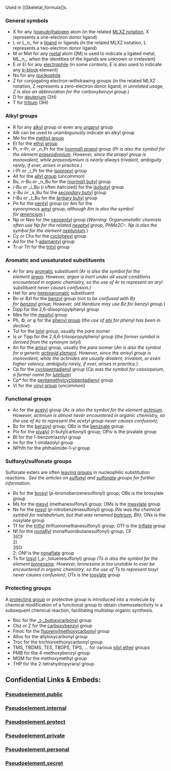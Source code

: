 
Used in [[Skeletal_formula]]s. 

### General symbols
- X for any ([pseudo](https://en.wikipedia.org/wiki/Pseudohalogen "Pseudohalogen"))[halogen](https://en.wikipedia.org/wiki/Halogen "Halogen") atom (in the related [MLXZ notation](https://en.wikipedia.org/wiki/Covalent_bond_classification_method "Covalent bond classification method"), X represents a one-electron donor ligand)
- L _or_ L_n_ for a [ligand](https://en.wikipedia.org/wiki/Ligand "Ligand") or ligands (in the related MLXZ notation, L represents a two-electron donor ligand)
- M _or_ Met for any [metal](https://en.wikipedia.org/wiki/Metal "Metal") atom ([M] is used to indicate a ligated metal, ML_n_, when the identities of the ligands are unknown or irrelevant)
- E _or_ El for any [electrophile](https://en.wikipedia.org/wiki/Electrophile "Electrophile") (in some contexts, E is also used to indicate any [p-block](https://en.wikipedia.org/wiki/P-block "P-block") element)
- Nu for any [nucleophile](https://en.wikipedia.org/wiki/Nucleophile "Nucleophile")
- Z for conjugating electron-withdrawing groups (in the related MLXZ notation, Z represents a zero-electron donor ligand; _in unrelated usage, Z is also an abbreviation for the carboxybenzyl group_.)
- D for [deuterium](https://en.wikipedia.org/wiki/Deuterium "Deuterium") (2H)
- T for [tritium](https://en.wikipedia.org/wiki/Tritium "Tritium") (3H)

### Alkyl groups
- R for any [alkyl](https://en.wikipedia.org/wiki/Alkyl "Alkyl") group or even any [organyl](https://en.wikipedia.org/wiki/Organyl "Organyl") group 
- Alk can be used to unambiguously indicate an alkyl group 
- Me for the [methyl group](https://en.wikipedia.org/wiki/Methyl_group "Methyl group")
- Et for the [ethyl group](https://en.wikipedia.org/wiki/Ethyl_group "Ethyl group")
- Pr, _n_-Pr, _or_ _n_Pr for the [(_normal_) propyl](https://en.wikipedia.org/wiki/Propyl "Propyl") group (_Pr is also the symbol for the element [praseodymium](https://en.wikipedia.org/wiki/Praseodymium "Praseodymium"). However, since the propyl group is monovalent, while praseodymium is nearly always trivalent, ambiguity rarely, if ever, arises in practice._)
- _i_-Pr _or_ _i_Pr for the [isopropyl](https://en.wikipedia.org/wiki/Isopropyl "Isopropyl") group
- All for the [allyl group](https://en.wikipedia.org/wiki/Allyl_group "Allyl group") (uncommon)
- Bu, _n_-Bu _or_ _n_Bu for the [(_normal_) butyl](https://en.wikipedia.org/wiki/N-butyl "N-butyl") group
- _i_-Bu _or_ _i_Bu (_i_ often italicized) for the [isobutyl](https://en.wikipedia.org/wiki/Isobutyl "Isobutyl") group
- _s_-Bu _or_ _s_Bu for the [_secondary_ butyl](https://en.wikipedia.org/wiki/Secondary_butyl "Secondary butyl") group
- _t_-Bu _or_ _t_Bu for the [_tertiary_ butyl](https://en.wikipedia.org/wiki/Tertiary_butyl "Tertiary butyl") group
- Pn for the [pentyl](https://en.wikipedia.org/wiki/Pentyl "Pentyl") group (_or_ Am for the synonymous [amyl](https://en.wikipedia.org/wiki/Pentyl "Pentyl") group, _although Am is also the symbol for [americium](https://en.wikipedia.org/wiki/Americium "Americium")._)
- Np _or_ Neo for the [neopentyl](https://en.wikipedia.org/wiki/Neopentyl "Neopentyl") group (_Warning: Organometallic chemists often use Np for the related [neophyl](https://en.wikipedia.org/wiki/Neophyl_chloride "Neophyl chloride") group, PhMe2C–. Np is also the symbol for the element [neptunium](https://en.wikipedia.org/wiki/Neptunium "Neptunium")._)
- Cy _or_ Chx for the [cyclohexyl](https://en.wikipedia.org/wiki/Cyclohexane "Cyclohexane") group
- Ad for the 1-[adamantyl](https://en.wikipedia.org/wiki/Adamantane "Adamantane") group
- Tr _or_ Trt for the [trityl](https://en.wikipedia.org/wiki/Trityl "Trityl") group

### Aromatic and unsaturated substituents
- Ar for any [aromatic](https://en.wikipedia.org/wiki/Aromaticity "Aromaticity") substituent _(Ar is also the symbol for the element [argon](https://en.wikipedia.org/wiki/Argon "Argon"). However, argon is inert under all usual conditions encountered in organic chemistry, so the use of Ar to represent an aryl substituent never causes confusion.)_
- Het for any [heteroaromatic](https://en.wikipedia.org/wiki/Heterocyclic_compound "Heterocyclic compound") substituent
- Bn _or_ Bzl for the [benzyl](https://en.wikipedia.org/wiki/Benzyl "Benzyl") group (_not to be confused with Bz for [benzoyl](https://en.wikipedia.org/wiki/Benzoyl "Benzoyl") group; However, old literature may use Bz for benzyl group._)
- Dipp for the 2,6-diisopropylphenyl group
- Mes for the [mesityl](https://en.wikipedia.org/wiki/Mesityl "Mesityl") group
- Ph, Φ, _or_ φ for the [phenyl group](https://en.wikipedia.org/wiki/Phenyl_group "Phenyl group") (_the use of [phi](https://en.wikipedia.org/wiki/Phi "Phi") for phenyl has been in decline_)
- Tol for the [tolyl](https://en.wikipedia.org/wiki/Toluene "Toluene") group, usually the _para_ isomer
- Is _or_ Tipp for the 2,4,6-triisopropylphenyl group (_the former symbol is derived from the synonym_ _isityl_)
- An for the [anisyl](https://en.wikipedia.org/wiki/Anisole "Anisole") group, usually the _para_ isomer (_An is also the symbol for a generic [actinoid element](https://en.wikipedia.org/wiki/Actinide "Actinide"). However, since the anisyl group is monovalent, while the actinides are usually divalent, trivalent, or even higher valency, ambiguity rarely, if ever, arises in practice._)
- Cp for the [cyclopentadienyl](https://en.wikipedia.org/wiki/Cyclopentadienyl_complex "Cyclopentadienyl complex") group (_Cp was the symbol for cassiopeium, a former name for [lutetium](https://en.wikipedia.org/wiki/Lutetium "Lutetium")_)
- Cp* for the [pentamethylcyclopentadienyl](https://en.wikipedia.org/wiki/Cyclopentadienyl_complex "Cyclopentadienyl complex") group
- Vi for the [vinyl group](https://en.wikipedia.org/wiki/Vinyl_group "Vinyl group") (uncommon)

### Functional groups
- Ac for the [acetyl](https://en.wikipedia.org/wiki/Acetyl "Acetyl") group _(Ac is also the symbol for the element [actinium](https://en.wikipedia.org/wiki/Actinium "Actinium"). However, actinium is almost never encountered in organic chemistry, so the use of Ac to represent the acetyl group never causes confusion)_;
- Bz for the [benzoyl](https://en.wikipedia.org/wiki/Benzoyl "Benzoyl") group; OBz is the [benzoate](https://en.wikipedia.org/wiki/Benzoate "Benzoate") group
- Piv for the [pivalyl](https://en.wikipedia.org/wiki/Pivaloyl "Pivaloyl") (_t_-butylcarbonyl) group; OPiv is the pivalate group
- Bt for the 1-benzotriazolyl group
- Im for the 1-imidazolyl group
- NPhth for the phthalimide-1-yl group

### Sulfonyl/sulfonate groups

Sulfonate esters are often [leaving groups](https://en.wikipedia.org/wiki/Leaving_group "Leaving group") in nucleophilic substitution reactions. 
_See the articles on [sulfonyl](https://en.wikipedia.org/wiki/Sulfonyl_group "Sulfonyl group") and [sulfonate](https://en.wikipedia.org/wiki/Sulfonate "Sulfonate") groups for further information._

- Bs for the [brosyl](https://en.wikipedia.org/wiki/Brosyl_group "Brosyl group") (_p_-bromobenzenesulfonyl) group; OBs is the brosylate group
- Ms for the [mesyl](https://en.wikipedia.org/wiki/Sulfonyl#Examples_of_sulfonyl_group_substituents "Sulfonyl") (methanesulfonyl) group; OMs is the [mesylate](https://en.wikipedia.org/wiki/Mesylate "Mesylate") group
- Ns for the [nosyl](https://en.wikipedia.org/wiki/Sulfonyl#Examples_of_sulfonyl_group_substituents "Sulfonyl") (_p_-nitrobenzenesulfonyl) group _(Ns was the chemical symbol for nielsbohrium, but that was renamed [bohrium](https://en.wikipedia.org/wiki/Bohrium "Bohrium"), Bh)_; ONs is the nosylate group
- Tf for the [triflyl](https://en.wikipedia.org/wiki/Triflate "Triflate") (trifluoromethanesulfonyl) group; OTf is the [triflate](https://en.wikipedia.org/wiki/Triflate "Triflate") group
- Nf for the [nonaflyl](https://en.wikipedia.org/wiki/Nonaflate "Nonaflate") (nonafluorobutanesulfonyl) group, CF  
    3(CF  
    2)  
    3SO  
    2; ONf is the [nonaflate](https://en.wikipedia.org/wiki/Nonaflate "Nonaflate") group
- Ts for [tosyl](https://en.wikipedia.org/wiki/Tosyl "Tosyl") (_p-_toluenesulfonyl) group _(Ts is also the symbol for the element [tennessine](https://en.wikipedia.org/wiki/Tennessine "Tennessine"). However, tennessine is too unstable to ever be encountered in organic chemistry, so the use of Ts to represent tosyl never causes confusion)_; OTs is the [tosylate](https://en.wikipedia.org/wiki/Tosylate "Tosylate") group

### Protecting groups
A [protecting group](https://en.wikipedia.org/wiki/Protecting_group "Protecting group") or protective group is introduced into a molecule 
by chemical modification of a functional group 
to obtain chemoselectivity in a subsequent chemical reaction, facilitating multistep organic synthesis.

- Boc for the [_t-_butoxycarbonyl](https://en.wikipedia.org/wiki/T-butoxycarbonyl "T-butoxycarbonyl") group
- Cbz _or_ Z for the [carboxybenzyl](https://en.wikipedia.org/wiki/Carboxybenzyl "Carboxybenzyl") group
- Fmoc for the [fluorenylmethoxycarbonyl](https://en.wikipedia.org/wiki/Fluorenylmethyloxycarbonyl_protecting_group "Fluorenylmethyloxycarbonyl protecting group") group
- Alloc for the allyloxycarbonyl group
- Troc for the trichloroethoxycarbonyl group
- TMS, TBDMS, TES, TBDPS, TIPS, ... for various [silyl ether](https://en.wikipedia.org/wiki/Silyl_ether "Silyl ether") groups
- PMB for the 4-methoxybenzyl group
- MOM for the methoxymethyl group
- THP for the 2-tetrahydropyranyl group


## Confidential Links & Embeds: 

### [Pseudoelement.public](/_public\chemic/Pseudoelement.public.md) 

### [Pseudoelement.internal](/_internal\chemic/Pseudoelement.internal.md) 

### [Pseudoelement.protect](/_protect\chemic/Pseudoelement.protect.md) 

### [Pseudoelement.private](/_private\chemic/Pseudoelement.private.md) 

### [Pseudoelement.personal](/_personal\chemic/Pseudoelement.personal.md) 

### [Pseudoelement.secret](/_secret\chemic/Pseudoelement.secret.md)


